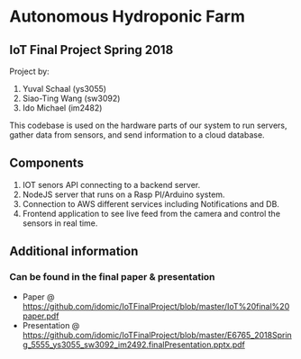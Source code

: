 # Autonomous Hydroponic Farm

## IoT Final Project Spring 2018

Project by:
1. Yuval Schaal (ys3055)
2. Siao-Ting Wang (sw3092)
3. Ido Michael (im2482)

This codebase is used on the hardware parts of our system to run servers, gather data from sensors, and send information to a cloud database.

## Components
1. IOT senors API connecting to a backend server.
2. NodeJS server that runs on a Rasp PI/Arduino system.
3. Connection to AWS different services including Notifications and DB.
4. Frontend application to see live feed from the camera and control the sensors in real time.

## Additional information
### Can be found in the final paper & presentation
- Paper @ https://github.com/idomic/IoTFinalProject/blob/master/IoT%20final%20paper.pdf
- Presentation @ https://github.com/idomic/IoTFinalProject/blob/master/E6765_2018Spring_5555_ys3055_sw3092_im2492.finalPresentation.pptx.pdf

